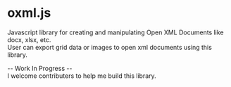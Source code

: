 # oxml.js
Javascript library for creating and manipulating Open XML Documents like docx, xlsx, etc. <br/>
User can export grid data or images to open xml documents using this library.

-- Work In Progress --<br/>
I welcome contributers to help me build this library.